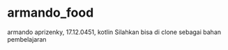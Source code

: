 # armando_food
armando aprizenky, 17.12.0451, kotlin
Silahkan bisa di clone sebagai bahan pembelajaran
